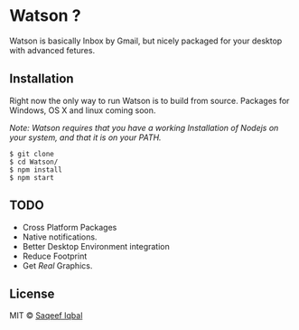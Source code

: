 # Watson ?

Watson is basically Inbox by Gmail, but nicely packaged for your desktop with advanced fetures.


## Installation

Right now the only way to run Watson is to build from source. Packages for Windows, OS X and linux coming soon.

*Note: Watson requires that you have a working Installation of Nodejs on your system, and that it is on your PATH.*

```
$ git clone
$ cd Watson/
$ npm install
$ npm start
```
## TODO
- Cross Platform Packages
- Native notifications.
- Better Desktop Environment integration
- Reduce Footprint
- Get *Real* Graphics.


## License

MIT © [Saqeef Iqbal](https://github.com/saq1610)
